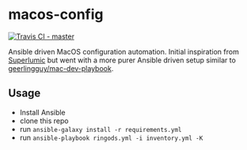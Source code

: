 # macos-config

[![Travis CI - `master`](https://travis-ci.org/ringods/macos-config.svg?branch=master)](https://travis-ci.org/ringods/macos-config)

Ansible driven MacOS configuration automation. Initial inspiration from [Superlumic](https://github.com/superlumic)
but went with a more purer Ansible driven setup similar to [geerlingguy/mac-dev-playbook](https://github.com/geerlingguy/mac-dev-playbook).

## Usage

- Install Ansible
- clone this repo
- run `ansible-galaxy install -r requirements.yml`
- run `ansible-playbook ringods.yml -i inventory.yml -K`
